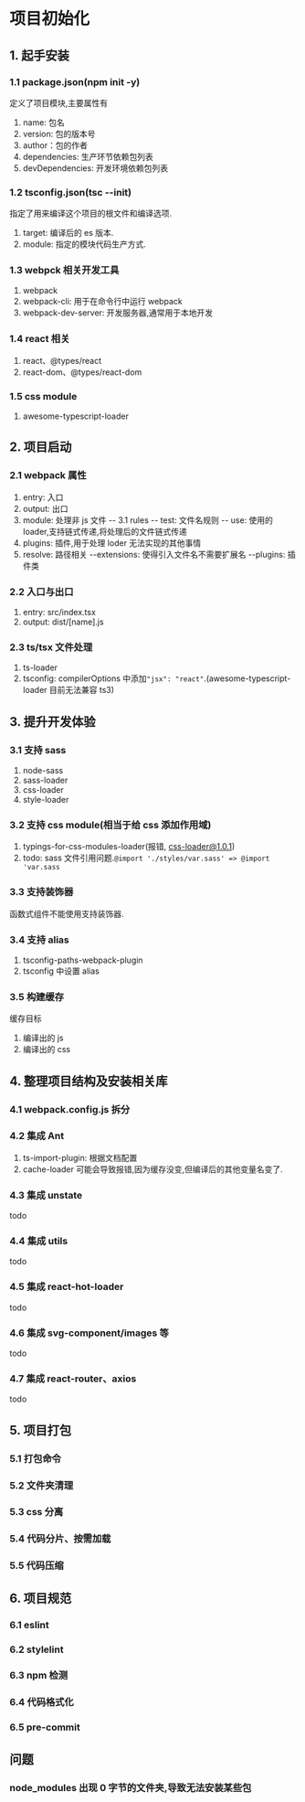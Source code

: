 # 项目初始化

## 1. 起手安装

### 1.1 package.json(npm init -y)

定义了项目模块,主要属性有

1. name: 包名
2. version: 包的版本号
3. author：包的作者
4. dependencies: 生产环节依赖包列表
5. devDependencies: 开发环境依赖包列表

### 1.2 tsconfig.json(tsc --init)

指定了用来编译这个项目的根文件和编译选项.

1. target: 编译后的 es 版本.
2. module: 指定的模块代码生产方式.

### 1.3 webpck 相关开发工具

1. webpack
2. webpack-cli: 用于在命令行中运行 webpack
3. webpack-dev-server: 开发服务器,通常用于本地开发

### 1.4 react 相关

1. react、@types/react
2. react-dom、@types/react-dom

### 1.5 css module

1. awesome-typescript-loader

## 2. 项目启动

### 2.1 webpack 属性

1. entry: 入口
2. output: 出口
3. module: 处理非 js 文件
   -- 3.1 rules
   -- test: 文件名规则
   -- use: 使用的 loader,支持链式传递,将处理后的文件链式传递
4. plugins: 插件,用于处理 loder 无法实现的其他事情
5. resolve: 路径相关
   --extensions: 使得引入文件名不需要扩展名
   --plugins: 插件类

### 2.2 入口与出口

1. entry: src/index.tsx
2. output: dist/[name].js

### 2.3 ts/tsx 文件处理

1. ts-loader
2. tsconfig: compilerOptions 中添加`"jsx": "react"`.(awesome-typescript-loader 目前无法兼容 ts3)

## 3. 提升开发体验

### 3.1 支持 sass

1. node-sass
2. sass-loader
3. css-loader
4. style-loader

### 3.2 支持 css module(相当于给 css 添加作用域)

1. typings-for-css-modules-loader(报错, css-loader@1.0.1)
2. todo: sass 文件引用问题.`@import './styles/var.sass' => @import 'var.sass`

### 3.3 支持装饰器

函数式组件不能使用支持装饰器.

### 3.4 支持 alias

1. tsconfig-paths-webpack-plugin
2. tsconfig 中设置 alias

### 3.5 构建缓存

缓存目标

1. 编译出的 js
2. 编译出的 css

## 4. 整理项目结构及安装相关库

### 4.1 webpack.config.js 拆分

### 4.2 集成 Ant

1. ts-import-plugin: 根据文档配置
2. cache-loader 可能会导致报错,因为缓存没变,但编译后的其他变量名变了.

### 4.3 集成 unstate

todo

### 4.4 集成 utils

todo

### 4.5 集成 react-hot-loader

todo

### 4.6 集成 svg-component/images 等

todo

### 4.7 集成 react-router、axios

todo

## 5. 项目打包

### 5.1 打包命令

### 5.2 文件夹清理

### 5.3 css 分离

### 5.4 代码分片、按需加载

### 5.5 代码压缩

## 6. 项目规范

### 6.1 eslint

### 6.2 stylelint

### 6.3 npm 检测

### 6.4 代码格式化

### 6.5 pre-commit

## 问题

### node_modules 出现 0 字节的文件夹,导致无法安装某些包
